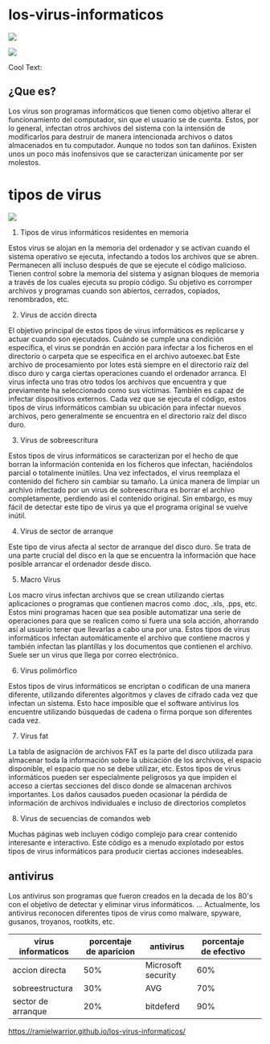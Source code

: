 # los-virus-informaticos
 
 ![](https://lh3.googleusercontent.com/-Zl6lBCkA7aA/Wt-CadKrF6I/AAAAAAAAAQg/OK1jVzk0K_0dJI9IIwk-r-DVrrzW1MhLACL0BGAs/w530-d-h298-n-rw/Mad%2BaboutDumplings.jpg)
 
 ![](https://images.cooltext.com/5136265.png)
 
<a href="http://cooltext.com" target="_top"><img src="https://cooltext.com/images/ct_pixel.gif" width="80" height="15" alt="Cool Text: Logo and Graphics Generator" border="0" /></a>

## ¿Que es?
Los virus son programas informáticos que tienen como objetivo alterar el  funcionamiento del computador, sin que el usuario se de cuenta. Estos, por lo general, infectan otros archivos del sistema con la intensión de modificarlos para destruir de manera intencionada archivos o datos almacenados en tu computador. Aunque no todos son tan dañinos. Existen unos un poco más inofensivos que se caracterizan únicamente por ser molestos.

# tipos de virus

![](https://www.contramuro.com/wp-content/uploads/2018/01/virus-inform%C3%A1ticos-m%C3%A1s-peligrosos.jpg)

1. Tipos de virus informáticos residentes en memoria

Estos virus se alojan en la memoria del ordenador y se activan cuando el sistema operativo se ejecuta, infectando a todos los archivos que se abren. Permanecen allí incluso después de que se ejecute el código malicioso. Tienen control sobre la memoria del sistema y asignan bloques de memoria a través de los cuales ejecuta su propio código. Su objetivo es corromper archivos y programas cuando son abiertos, cerrados, copiados, renombrados, etc.

 

2. Virus de acción directa

El objetivo principal de estos tipos de virus informáticos es replicarse y actuar cuando son ejecutados. Cuándo se cumple una condición específica, el virus se pondrán en acción para infectar a los ficheros en el directorio o carpeta que se especifica en el archivo autoexec.bat Este archivo de procesamiento por lotes está siempre en el directorio raíz del disco duro y carga ciertas operaciones cuando el ordenador arranca. El virus infecta uno tras otro todos los archivos que encuentra y que previamente ha seleccionado como sus víctimas. También es capaz de infectar dispositivos externos. Cada vez que se ejecuta el código, estos tipos de virus informáticos cambian su ubicación para infectar nuevos archivos, pero generalmente se encuentra en el directorio raíz del disco duro.

 

3. Virus de sobreescritura

Estos tipos de virus informáticos se caracterizan por el hecho de que borran la información contenida en los ficheros que infectan, haciéndolos parcial o totalmente inútiles. Una vez infectados, el virus reemplaza el contenido del fichero sin cambiar su tamaño. La única manera de limpiar un archivo infectado por un virus de sobreescritura es borrar el archivo completamente, perdiendo así el contenido original. Sin embargo, es muy fácil de detectar este tipo de virus ya que el programa original se vuelve inútil.

 

4. Virus de sector de arranque

Este tipo de virus afecta al sector de arranque del disco duro. Se trata de una parte crucial del disco en la que se encuentra la información que hace posible arrancar el ordenador desde disco.

 

5. Macro Virus

Los macro virus infectan archivos que se crean utilizando ciertas aplicaciones o programas que contienen macros como .doc, .xls, .pps, etc. Estos mini programas hacen que sea posible automatizar una serie de operaciones para que se realicen como si fuera una sola acción, ahorrando así al usuario tener que llevarlas a cabo una por una. Estos tipos de virus informáticos infectan automáticamente el archivo que contiene macros y también infectan las plantillas y los documentos que contienen el archivo. Suele ser un virus que llega por correo electrónico.

 

6. Virus polimórfico

Estos tipos de virus informáticos se encriptan o codifican de una manera diferente, utilizando diferentes algoritmos y claves de cifrado cada vez que infectan un sistema. Esto hace imposible que el software antivirus los encuentre utilizando búsquedas de cadena o firma porque son diferentes cada vez.

 

7. Virus fat

La tabla de asignación de archivos FAT es la parte del disco utilizada para almacenar toda la información sobre la ubicación de los archivos, el espacio disponible, el espacio que no se debe utilizar, etc. Estos tipos de virus informáticos pueden ser especialmente peligrosos ya que impiden el acceso a ciertas secciones del disco donde se almacenan archivos importantes. Los daños causados pueden ocasionar la pérdida de información de archivos individuales e incluso de directorios completos

 

8. Virus de secuencias de comandos web

Muchas páginas web incluyen código complejo para crear contenido interesante e interactivo. Este código es a menudo explotado por estos tipos de virus informáticos para producir ciertas acciones indeseables.

## antivirus

Los antivirus son programas que fueron creados en la decada de los 80's con el objetivo de detectar y eliminar virus informáticos. ... Actualmente, los antivirus reconocen diferentes tipos de virus como malware, spyware, gusanos, troyanos, rootkits, etc.



| virus informaticos | porcentaje de aparicion | antivirus | porcentaje de efectivo |  |
|--------------------|-------------------------|--------------------|------------------------|---|
| accion directa | 50% | Microsoft security | 60% |  |
| sobreestructura | 30% | AVG | 70% |  |
| sector de arranque | 20% | bitdeferd | 90% |  |


https://ramielwarrior.github.io/los-virus-informaticos/

